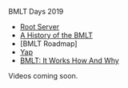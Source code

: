 BMLT Days 2019

* [Root Server](bmlt_root_server-bmlt-days-2019.pdf)
* [A History of the BMLT](a_history_of_the_bmlt_bmlt-days-2019.pdf)
* [BMLT Roadmap]
* [Yap](yap-bmlt-days-2019.pdf)
* [BMLT: It Works How And Why](it_works_how_and_why-bmlt-days-2019.pdf)

Videos coming soon.

